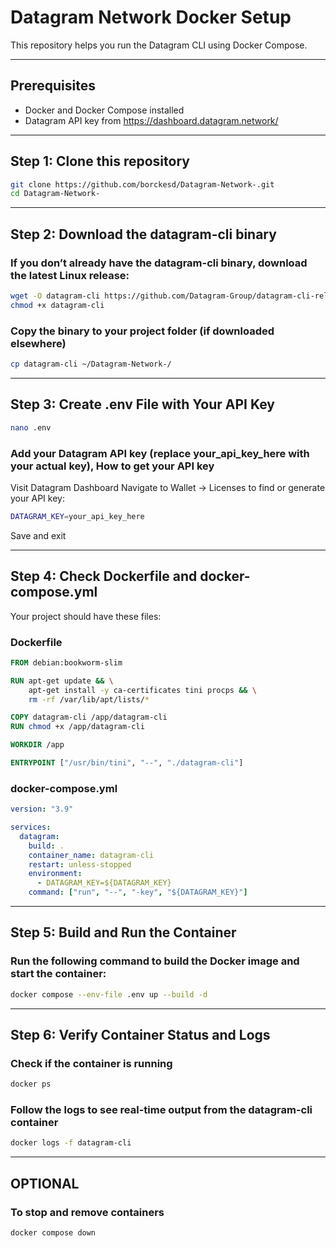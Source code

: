 # Datagram Network Docker Setup

This repository helps you run the Datagram CLI using Docker Compose.

---

## Prerequisites

- Docker and Docker Compose installed
- Datagram API key from https://dashboard.datagram.network/

---

## Step 1: Clone this repository

```bash
git clone https://github.com/borckesd/Datagram-Network-.git
cd Datagram-Network-
```

---

## Step 2: Download the datagram-cli binary

### If you don’t already have the datagram-cli binary, download the latest Linux release:

```bash
wget -O datagram-cli https://github.com/Datagram-Group/datagram-cli-release/releases/latest/download/datagram-cli-x86_64-linux
chmod +x datagram-cli
```

### Copy the binary to your project folder (if downloaded elsewhere)

```bash
cp datagram-cli ~/Datagram-Network-/
```

---

## Step 3: Create .env File with Your API Key

```bash
nano .env
```

### Add your Datagram API key (replace your_api_key_here with your actual key), How to get your API key
Visit Datagram Dashboard
Navigate to Wallet → Licenses to find or generate your API key:

```bash
DATAGRAM_KEY=your_api_key_here
```

Save and exit

---

## Step 4: Check Dockerfile and docker-compose.yml
Your project should have these files:

### Dockerfile

```dockerfile
FROM debian:bookworm-slim

RUN apt-get update && \
    apt-get install -y ca-certificates tini procps && \
    rm -rf /var/lib/apt/lists/*

COPY datagram-cli /app/datagram-cli
RUN chmod +x /app/datagram-cli

WORKDIR /app

ENTRYPOINT ["/usr/bin/tini", "--", "./datagram-cli"]
```


### docker-compose.yml

```yaml
version: "3.9"

services:
  datagram:
    build: .
    container_name: datagram-cli
    restart: unless-stopped
    environment:
      - DATAGRAM_KEY=${DATAGRAM_KEY}
    command: ["run", "--", "-key", "${DATAGRAM_KEY}"]
```

---

## Step 5: Build and Run the Container

### Run the following command to build the Docker image and start the container:

```bash
docker compose --env-file .env up --build -d
```

---

## Step 6: Verify Container Status and Logs

### Check if the container is running

```bash
docker ps
```

### Follow the logs to see real-time output from the datagram-cli container

```bash
docker logs -f datagram-cli
```

---

## OPTIONAL

### To stop and remove containers

```bash
docker compose down
```


